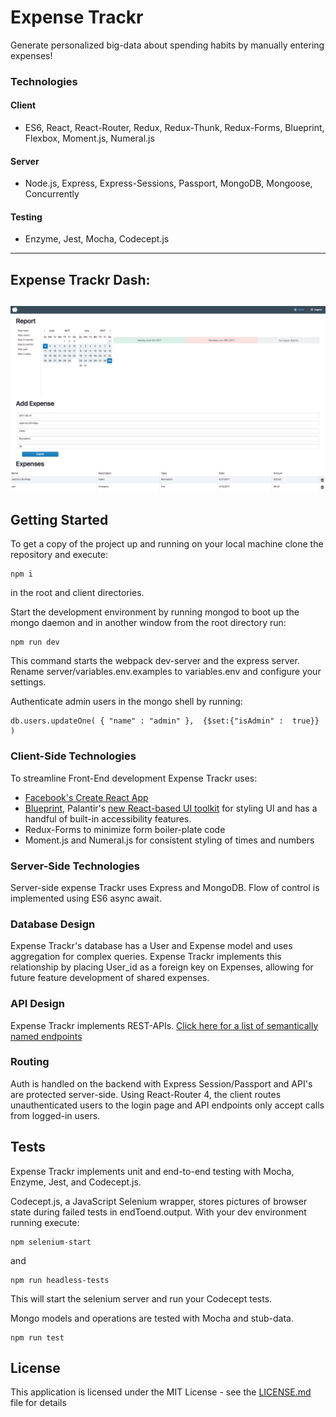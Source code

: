 # Expense Trackr
Generate personalized big-data about spending habits by manually entering expenses!

### Technologies

#### Client
* ES6, React, React-Router, Redux, Redux-Thunk, Redux-Forms, Blueprint, Flexbox, Moment.js, Numeral.js

#### Server
* Node.js, Express, Express-Sessions, Passport, MongoDB, Mongoose, Concurrently

#### Testing
* Enzyme, Jest, Mocha, Codecept.js

---
## Expense Trackr Dash:
![expenseTrackr](https://github.com/jenjwong/expenseTrackr/blob/development/client/public/etrackr.png)
---

## Getting Started

To get a copy of the project up and running on your local machine clone the repository and execute:
```
npm i
```
in the root and client directories.

Start the development environment by running mongod to boot up the mongo daemon and in another window from the root directory run:
```
npm run dev
```
 This command starts the webpack dev-server and the express server. Rename server/variables.env.examples to variables.env and configure your settings.

Authenticate admin users in the mongo shell by running:
```
db.users.updateOne( { "name" : "admin" },  {$set:{"isAdmin" :  true}} )
```

### Client-Side Technologies
To streamline Front-End development Expense Trackr uses:

* [Facebook's Create React App](https://github.com/facebookincubator/create-react-app)
* [Blueprint](http://blueprintjs.com/), Palantir's [new React-based UI toolkit](https://medium.com/@palantir/scaling-product-design-with-blueprint-25492827bb4a) for styling UI and has a handful of built-in accessibility features.
* Redux-Forms to minimize form boiler-plate code
*  Moment.js and Numeral.js for consistent styling of times and numbers

### Server-Side Technologies
Server-side expense Trackr uses Express and MongoDB. Flow of control is implemented using ES6 async await.

### Database Design
Expense Trackr's database has a User and Expense model and uses aggregation for complex queries. Expense Trackr implements this relationship by placing User_id as a foreign key on Expenses, allowing for future feature development of shared expenses.

### API Design
Expense Trackr implements REST-APIs. [Click here for a list of semantically named endpoints](https://github.com/jenjwong/expenseTrackr/blob/development/server/routes/index.js)

### Routing
Auth is handled on the backend with Express Session/Passport and API's are protected server-side. Using React-Router 4, the client routes unauthenticated users to the login page and API endpoints only accept calls from logged-in users.

## Tests

Expense Trackr implements unit and end-to-end testing with Mocha, Enzyme, Jest, and Codecept.js.

Codecept.js, a JavaScript Selenium wrapper, stores pictures of browser state during failed tests in endToend.output. With your dev environment running execute:
```
npm selenium-start
```
and
```
npm run headless-tests
```
This will start the selenium server and run your Codecept tests.

Mongo models and operations are tested with Mocha and stub-data.
```
npm run test
```

## License

This application is licensed under the MIT License - see the [LICENSE.md](LICENSE.md) file for details
